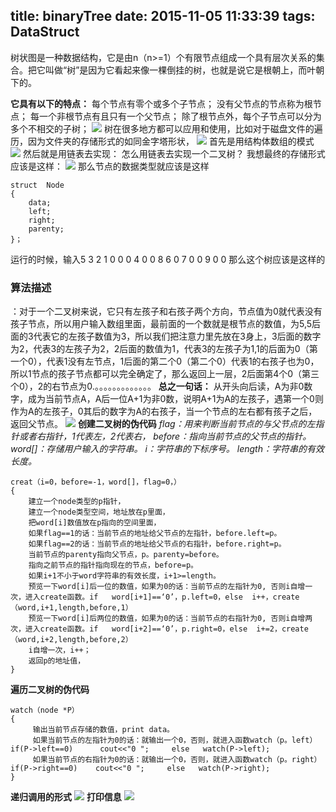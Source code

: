 title: binaryTree
date: 2015-11-05 11:33:39
tags: DataStruct
--------------------------------
树状图是一种数据结构，它是由n（n>=1）个有限节点组成一个具有层次关系的集合。把它叫做“树”是因为它看起来像一棵倒挂的树，也就是说它是根朝上，而叶朝下的。
<!--more-->
**它具有以下的特点：**
每个节点有零个或多个子节点；
没有父节点的节点称为根节点；
每一个非根节点有且只有一个父节点；
除了根节点外，每个子节点可以分为多个不相交的子树；
![](1.jpg)
树在很多地方都可以应用和使用，比如对于磁盘文件的遍历，因为文件夹的存储形式的如同金字塔形状，
![](2.jpg) 
首先是用结构体数组的模式
![](3.jpg) 
然后就是用链表去实现：
怎么用链表去实现一个二叉树？
我想最终的存储形式应该是这样：
![](4.jpg) 
那么节点的数据类型就应该是这样

	struct  Node
	{
	    data;
	    left;
	    right;
	    parenty;
	}；
	
运行的时候，输入5 3 2 1 0 0 0 4 0 0 8 6 0 7 0 0 9 0 0
那么这个树应该是这样的
 
### 算法描述
：对于一个二叉树来说，它只有左孩子和右孩子两个方向，节点值为0就代表没有孩子节点，所以用户输入数组里面，最前面的一个数就是根节点的数值，为5,5后面的3代表它的左孩子数值为3，所以我们把注意力里先放在3身上，3后面的数字为2，代表3的左孩子为2，2后面的数值为1，代表3的左孩子为1,1的后面为0（第一个0），代表1没有左节点，1后面的第二个0（第二个0）代表1的右孩子也为0，所以1节点的孩子节点都可以完全确定了，那么返回上一层，2后面第4个0（第三个0），2的右节点为0.。。。。。。。。。。。。。
**总之一句话：**
从开头向后读，A为非0数字，成为当前节点A，A后一位A+1为非0数，说明A+1为A的左孩子，遇第一个0则作为A的左孩子，0其后的数字为A的右孩子，当一个节点的左右都有孩子之后，返回父节点。
![](5.jpg) 
**创建二叉树的伪代码**
*flag：用来判断当前节点的与父节点的左指针或者右指针，1代表左，2代表右，*
*before：指向当前节点的父节点的指针。*
*word[]：存储用户输入的字符串。*
*i：字符串的下标序号。*
*length：字符串的有效长度。*

	creat（i=0，before=-1，word[]，flag=0，）
	{
	    建立一个node类型的p指针，
	    建立一个node类型空间，地址放在p里面，
	    把word[i]数值放在p指向的空间里面，
	    如果flag==1的话：当前节点的地址给父节点的左指针，before.left=p。
	    如果flag==2的话：当前节点的地址给父节点的右指针，before.right=p。
	    当前节点的parenty指向父节点，p。parenty=before。
	    指向之前节点的指针指向现在的节点，before=p。
	    如果i+1不小于word字符串的有效长度，i+1>=length。
	    预览一下word[i]后一位的数值，如果为0的话：当前节点的左指针为0, 否则i自增一次，进入create函数。if   word[i+1]==‘0’，p.left=0，else  i++，create（word,i+1,length,before,1）
	    预览一下word[i]后两位的数值，如果为0的话：当前节点的右指针为0, 否则i自增两次，进入create函数。if   word[i+2]==‘0’，p.right=0，else  i+=2，create（word,i+2,length,before,2）
	    i自增一次，i++；
	    返回p的地址值，
	}

**遍历二叉树的伪代码**

	watch（node *P）
	{
	     输出当前节点存储的数值，print data。
	     如果当前节点的左指针为0的话：就输出一个0，否则，就进入函数watch（p。left）        if(P->left==0)      cout<<"0 ";     else   watch(P->left);
	     如果当前节点的右指针为0的话：就输出一个0，否则，就进入函数watch（p。right）      if(P->right==0)    cout<<"0 ";     else   watch(P->right); 
	}

**递归调用的形式**
![](7.jpg) 
**打印信息**
![](8.jpg) 


